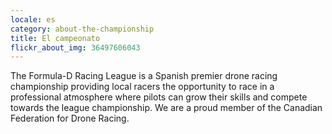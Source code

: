 ```yaml
---
locale: es
category: about-the-championship
title: El campeonato
flickr_about_img: 36497606043
---
```


The Formula-D Racing League is a Spanish premier
drone racing championship providing local racers the
opportunity to race in a professional atmosphere where
pilots can grow their skills and compete towards the league
championship. We are a proud member
of the Canadian Federation for Drone Racing.

